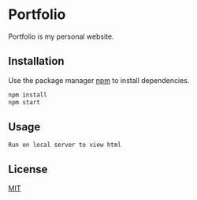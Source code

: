 # Portfolio

Portfolio is my personal website.

## Installation

Use the package manager [npm](https://www.npmjs.com/) to install dependencies.

```bash
npm install
npm start
```

## Usage

```
Run on local server to view html 

```

## License
[MIT](https://choosealicense.com/licenses/mit/)